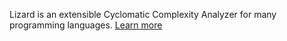 Lizard is an extensible Cyclomatic Complexity Analyzer for many programming languages. [Learn more](https://github.com/terryyin/lizard)
